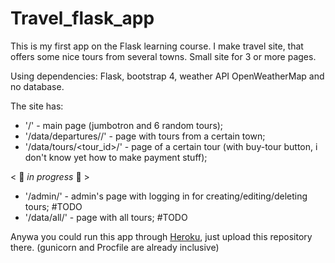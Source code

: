 # Travel_flask_app
This is my first app on the Flask learning course.
I make travel site, that offers some nice tours from several towns. Small site for 3 or more pages.

Using dependencies: Flask, bootstrap 4, weather API OpenWeatherMap and no database.

The site has:

* '/' - main page (jumbotron and 6 random tours);
* '/data/departures/<departure>/' - page with tours from a certain town;
* '/data/tours/<tour_id>/' - page of a certain tour (with buy-tour button, i don't know yet how to make payment stuff);

< 🔻 *in progress* 🔻 >
* '/admin/' - admin's page with logging in for creating/editing/deleting tours; #TODO
* '/data/all/' - page with all tours; #TODO

Anywa you could run this app through [Heroku](<https://www.heroku.com>), just upload this repository there. (gunicorn and Procfile are already inclusive)
